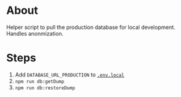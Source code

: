 # About

Helper script to pull the production database for local development. Handles anonmization.

# Steps

1. Add `DATABASE_URL_PRODUCTION` to [`.env.local`](../../.env.local)
2. `npm run db:getDump`
3. `npm run db:restoreDump`

